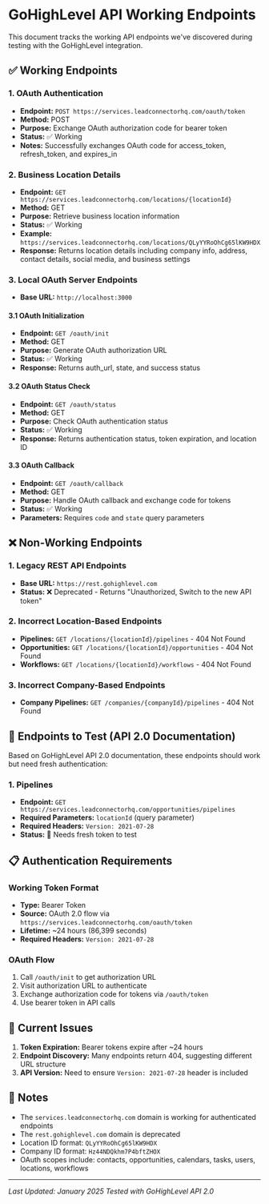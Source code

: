 # GoHighLevel API Working Endpoints

This document tracks the working API endpoints we've discovered during testing with the GoHighLevel integration.

## ✅ Working Endpoints

### 1. OAuth Authentication
- **Endpoint:** `POST https://services.leadconnectorhq.com/oauth/token`
- **Method:** POST
- **Purpose:** Exchange OAuth authorization code for bearer token
- **Status:** ✅ Working
- **Notes:** Successfully exchanges OAuth code for access_token, refresh_token, and expires_in

### 2. Business Location Details
- **Endpoint:** `GET https://services.leadconnectorhq.com/locations/{locationId}`
- **Method:** GET
- **Purpose:** Retrieve business location information
- **Status:** ✅ Working
- **Example:** `https://services.leadconnectorhq.com/locations/QLyYYRoOhCg65lKW9HDX`
- **Response:** Returns location details including company info, address, contact details, social media, and business settings

### 3. Local OAuth Server Endpoints
- **Base URL:** `http://localhost:3000`

#### 3.1 OAuth Initialization
- **Endpoint:** `GET /oauth/init`
- **Method:** GET
- **Purpose:** Generate OAuth authorization URL
- **Status:** ✅ Working
- **Response:** Returns auth_url, state, and success status

#### 3.2 OAuth Status Check
- **Endpoint:** `GET /oauth/status`
- **Method:** GET
- **Purpose:** Check OAuth authentication status
- **Status:** ✅ Working
- **Response:** Returns authentication status, token expiration, and location ID

#### 3.3 OAuth Callback
- **Endpoint:** `GET /oauth/callback`
- **Method:** GET
- **Purpose:** Handle OAuth callback and exchange code for tokens
- **Status:** ✅ Working
- **Parameters:** Requires `code` and `state` query parameters

## ❌ Non-Working Endpoints

### 1. Legacy REST API Endpoints
- **Base URL:** `https://rest.gohighlevel.com`
- **Status:** ❌ Deprecated - Returns "Unauthorized, Switch to the new API token"

### 2. Incorrect Location-Based Endpoints
- **Pipelines:** `GET /locations/{locationId}/pipelines` - 404 Not Found
- **Opportunities:** `GET /locations/{locationId}/opportunities` - 404 Not Found
- **Workflows:** `GET /locations/{locationId}/workflows` - 404 Not Found

### 3. Incorrect Company-Based Endpoints
- **Company Pipelines:** `GET /companies/{companyId}/pipelines` - 404 Not Found

## 🔄 Endpoints to Test (API 2.0 Documentation)

Based on GoHighLevel API 2.0 documentation, these endpoints should work but need fresh authentication:

### 1. Pipelines
- **Endpoint:** `GET https://services.leadconnectorhq.com/opportunities/pipelines`
- **Required Parameters:** `locationId` (query parameter)
- **Required Headers:** `Version: 2021-07-28`
- **Status:** 🔄 Needs fresh token to test

## 📋 Authentication Requirements

### Working Token Format
- **Type:** Bearer Token
- **Source:** OAuth 2.0 flow via `https://services.leadconnectorhq.com/oauth/token`
- **Lifetime:** ~24 hours (86,399 seconds)
- **Required Headers:** `Version: 2021-07-28`

### OAuth Flow
1. Call `/oauth/init` to get authorization URL
2. Visit authorization URL to authenticate
3. Exchange authorization code for tokens via `/oauth/token`
4. Use bearer token in API calls

## 🚨 Current Issues

1. **Token Expiration:** Bearer tokens expire after ~24 hours
2. **Endpoint Discovery:** Many endpoints return 404, suggesting different URL structure
3. **API Version:** Need to ensure `Version: 2021-07-28` header is included

## 📝 Notes

- The `services.leadconnectorhq.com` domain is working for authenticated endpoints
- The `rest.gohighlevel.com` domain is deprecated
- Location ID format: `QLyYYRoOhCg65lKW9HDX`
- Company ID format: `Hz44NDQkhm7P4bftZHOX`
- OAuth scopes include: contacts, opportunities, calendars, tasks, users, locations, workflows

---

*Last Updated: January 2025*
*Tested with GoHighLevel API 2.0* 